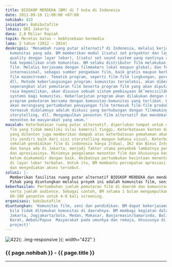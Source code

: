 ```yaml
---
title: BIOSKOP MERDEKA (BM) di 7 kota di Indonesia
date: 2011-09-16 11:08:00 +07:00
nohibah: 422
inisiator: Babibutafilm
lokasi: DKI Jakarta
dana: 2,8 Miliar Rupiah
topik: Meretas batas – kebhinekaan bermedia
lama: 2 tahun (2012 – 2014)
deskripsi: 'Menambah ruang putar alternatif di Indonesia, melalui kerjasama dengan
  komunitas yang ada. BM memberikan modal 1(satu) set proyektor dan layar (home theater
  quality dengan layar lebar), 1(satu) set sound system yang nantinya akan menjadi
  hak kepemilikan oleh komunitas. BM selaku distributor film melakukan kegiatan diseminasi
  film. Melalui kerjasama dengan filmmakers lokal maupun global; dan festival film
  internasional, sebagai sumber pengadaan film, baik gratis maupun berbayar (untuk
  film maimstream). Tematik program, seperti film-film lingkungan, perempuan, perjuangan,
  dll. Metode keberlangsungan program: komunitas terseleksi, akan diberikan modal
  seperangkat alat pemutaran film beserta program film yang akan diputar. Untuk menciptakan
  rasa kepemilikan, akan disusun sebuah sistem pembiayaan â€˜mencicilâ€™ atau microfinance
  systems bagi komunitas. Keberlanjutan program akan dilakukan dengan menyusun pengelolaan
  program pemutaran bersama dengan komunitas-komunitas yang terlibat. Kegiatan BM
  akan merangsang pertumbuhan penayangan film termasuk film-film produksi lokal (daerah),
  termasuk didalamnya adalah diskusi yang berhubungan dengan filmmaking, misalnya
  storytelling, dll. Mengumpulkan penonton film alternatif dan mendekatkan kegiatan
  menonton ke masyarakat yang umum.'
masalah: Keterbatasan ruang putar alternatif, diperlukan tempat untuk mengakomodir
  flm yang tidak memiliki nilai komersil tinggi. Keterbatasan konten dan variasi film
  yang ditonton juga memberikan dampak atas keterbatasan pemahaman akan konten film
  itu sendiri baik dari sisi storytelling maupun bahasa visual. Keterbatasan jumlah
  sekolah pendidikan film di indonesia hanya 2(dua), IKJ dan Binus Internasional,
  dan hanya ada di Jakarta, menjadi faktor utama penyebab lambatnya perkembangan film
  dan apresiasinya. Minimnya pengalaman menonton film dan khususnya kedekatan menonton
  belum diakomodir dengan baik. Akibatnya pertumbuhan kecintaan menonton film dan
  di layar lebar terbatas. Untuk itu, BM membantu percepatan apresiasi film masyarakat
  dan menyediakan akses tersebut.
solusi: |-
  Memberikan fasilitas ruang putar alternatif BIOSKOP MERDEKA dan mendatangkan pengalaman menonton di layar lebar yang memadai untuk film Medistribusikan film-film berkualiatas kepada komunitas dan memberikan kebebasan kepada komunitas untuk mengembangkan usaha nya di bidang film, melalui kegiatan putar film. BM melakukan kegiatan co-financing/micro financing kepada komunitas sebagai bentuk tanggung jawab komunitas. Mengisi ruang pendidikan secara umum dan film khususnya, melalui kegiatan diskusi dan workshop.
  Pihak yang diuntungkan melalui proyek ini adalah komunitas film, seni dan pendidikan. BM dapat bekerjasama dengan Universitas bila tidak ditemukan komunitas di daerahnya. BM membagi kegiatan dalam 7 region: Jakarta, Jogjakarta/Solo, Medan, Makasar, Banjarmasin/Samarinda, Bali/Nusa Tenggara Barat, Ambon/Papua Masyarakat pada umunhya dan remaja, khususnya di 7 kota (pilot project).
keberhasilan: Pertumbuhan jumlah pemutaran film di daerah dan komunitas-komunitas
  serta jumlah audience. Sebagai contoh, BM selama 1 bulan mengumpulkan rata-rata
  60-100 penonton untuk 4-8 kali screening.
organisasi: babibutafilm
diuntungkan: 'Komunitas film, seni dan pendidikan. BM dapat bekerjasama dengan Universitas
  bila tidak ditemukan komunitas di daerahnya. BM membagi kegiatan dalam 7 region:
  Jakarta, Jogjakarta/Solo, Medan, Makasar, Banjarmasin/Samarinda, Bali/Nusa Tenggara
  Barat, Ambon/Papua  Masyarakat pada umunhya dan remaja, khususnya di 7 kota (pilot
  project)'
---
```


![422](/static/img/hibahcmb/422.png){: .img-responsive }{: width="422" }

### {{ page.nohibah }} - {{ page.title }}

---
